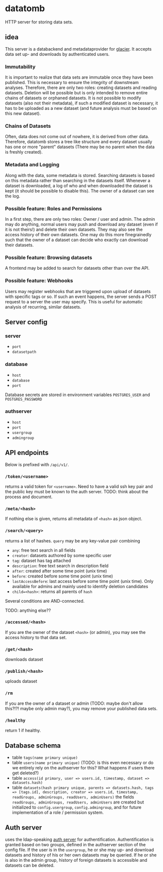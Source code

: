 # datatomb

HTTP server for storing data sets.

## idea
This server is a databackend and metadataprovider for [glacier](https://gitlab.spang-lab.de/jsimeth/glacier). It accepts data set up- and downloads by authenticated users. 

### Immutability
It is important to realize that data sets are immutable once they have been published. This is necessary to ensure the integrity of downstream analyses. Therefore, there are only two roles: creating datasets and reading datasets. Deletion will be possible but is only intended to remove entire chains of datasets or orphaned datasets. It is not possible to modify datasets (also not their metadata), if such a modified dataset is necessary, it has to be uploaded as a new dataset (and future analysis must be based on this new dataset).

### Chains of Datasets
Often, data does not come out of nowhere, it is derived from other data. Therefore, datatomb stores a tree like structure and every dataset usually has one or more "parent" datasets (There may be no parent when the data is freshly created).

### Metadata and Logging
Along with the data, some metadata is stored. Searching datasets is based on this metadata rather than searching in the datasets itself. Whenever a dataset is downloaded, a log of who and when downloaded the dataset is kept (it should be possible to disable this). The owner of a dataset can see the log.

### Possible feature: Roles and Permissions
In a first step, there are only two roles: Owner / user and admin. The admin may do anything, normal users may push and download any dataset (even if it is not theirs!) and delete their own datasets. They may also see the access history of their own datasets. One may do this more finegrainedly such that the owner of a dataset can decide who exactly can download their datasets.

### Possible feature: Browsing datasets
A frontend may be added to search for datasets other than over the API.

### Possible feature: Webhooks
Users may register webhooks that are triggered upon upload of datasets with specific tags or so. If such an event happens, the server sends a POST request to a server the user may specify. This is useful for automatic analysis of recurring, similar datasets.

## Server config
### server
  - `port`
  - `datasetpath`

### database
  - `host`
  - `database`
  - `port`

Database secrets are stored in environment variables `POSTGRES_USER` and `POSTGRES_PASSWORD`

### authserver
  - `host`
  - `port`
  - `usergroup`
  - `admingroup`

## API endpoints
Below is prefixed with `/api/v1/`.

### `/token/<username>`
returns a valid token for `<username>`. Need to have a valid ssh key pair and the public key must be known to the auth server.
TODO: think about the process and document.

### `/meta/<hash>`
If nothing else is given, returns all metadata of `<hash>` as json object.
### `/search/<query>`
returns a list of hashes. `query` may be any key-value pair combining
  - `any`: free text search in all fields
  - `creator`: datasets authored by some specific user
  - `tag`: dataset has tag attached
  - `description`: free text search in description field
  - `after`: created after some time point (unix time)
  - `before`: created before some time point (unix time)
  - `lastAccessBefore`: last access before some time point (unix time). Only available for admins and mainly used to identify deletion candidates
  - `child=<hash>`: returns all parents of `hash`
  
Several conditions are AND-connected.

TODO: anything else??
### `/accessed/<hash>`
If you are the owner of the dataset `<hash>` (or admin), you may see the access history to that data set.
### `/get/<hash>`
downloads dataset
### `/publish/<hash>`
uploads dataset
### `/rm`
If you are the owner of a dataset or admin (TODO: maybe don't allow this?!?! maybe only admin may?), you may remove your published data sets.
### `/healthy`
return 1 if healthy.

## Database schema
  - table `tags(name primary unique)`
  - table `users(name primary unique)` (TODO: is this even necessary or do we entirely rely on the authserver for this? What happens if users there get deleted?)
  - table `access(id primary, user => users.id, timestamp, dataset => datasets.hash)`
  - table `datasets(hash primary unique, parents => datasets.hash, tags => [tags.id], description, creator => users.id, timestamp, readGroups, adminGroups, readUsers, adminUsers)`
  the fields `readGroups, adminGroups, readUsers, adminUsers` are created but initialized to `config.usergroup`, `config.admingroup`, <empty> and <empty> for future implementation of a role / permission system.

## Auth server
uses the ldap-speaking [auth server](https://gitlab.spang-lab.de/containers/auth-server) for authentification. Authentification is granted based on two groups, defined in the authserver section of the config file. If the user is in the `usergroup`, he or she may up- and download datasets and history of his or her own datasets may be queried. If he or she is also in the admin group, history of foreign datasets is accessible and datasets can be deleted.
